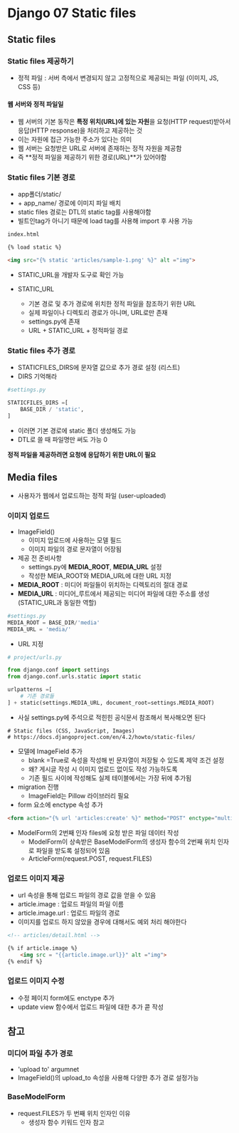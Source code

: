 # Django 07 Static files


## Static files
### Static files 제공하기
- 정적 파일 : 서버 측에서 변경되지 않고 고정적으로 제공되는 파일 (이미지, JS, CSS 등)

#### 웹 서버와 정적 파일일
- 웹 서버의 기본 동작은 **특정 위치(URL)에 있는 자원**을 요청(HTTP request)받아서 응답(HTTP response)을 처리하고 제공하는 것
- 이는 자원에 접근 가능한 주소가 있다는 의미
- 웹 서버는 요청받은 URL로 서버에 존재하는 정적 자원을 제공함
- 즉 **정적 파일을 제공하기 위한 경로(URL)**가 있어야함

### Static files 기본 경로
- app폴더/static/
- \+ app_name/ 경로에 이미지 파일 배치
- static files 경로는 DTL의 static tag를 사용해야함
- 빌트인tag가 아니기 때문에 load tag를 사용해 import 후 사용 가능
```html
index.html

{% load static %}

<img src="{% static 'articles/sample-1.png' %}" alt ="img">
```
- STATIC_URL을 개발자 도구로 확인 가능

- STATIC_URL
    - 기본 경로 및 추가 경로에 위치한 정적 파일을 참조하기 위한 URL
    - 실제 파일이나 디렉토리 경로가 아니며, URL로만 존재
    - settings.py에 존재
    -  URL + STATIC_URL + 정적파일 경로


### Static files 추가 경로
- STATICFILES_DIRS에 문자열 값으로 추가 경로 설정 (리스트)
- DIRS 기억해라
```python
#settings.py

STATICFILES_DIRS =[
    BASE_DIR / 'static',
]

```
- 이러면 기본 경로에 static 폴더 생성해도 가능
- DTL로 쓸 때 파일명만 써도 가능
0

**정적 파일을 제공하려면 요청에 응답하기 위한 URL이 필요**

## Media files
- 사용자가 웹에서 업로드하는 정적 파일 (user-uploaded)
### 이미지 업로드
- ImageField()
    - 이미지 업로드에 사용하는 모델 필드
    - 이미지 파일의 경로 문자열이 어장됨
- 제공 전 준비사항
    - settings.py에 **MEDIA_ROOT**, **MEDIA_URL** 설정
    - 작성한 MEIA_ROOT와 MEDIA_URL에 대한 URL 지정  
- **MEDIA_ROOT** : 미디어 파일들이 위치하는 디렉토리의 절대 경로
- **MEDIA_URL** : 미디어_루트에서 제공되는 미디어 파일에 대한 주소를 생성(STATIC_URL과 동일한 역할)

```python
#settings.py
MEDIA_ROOT = BASE_DIR/'media'
MEDIA_URL = 'media/'
```
- URL 지정
```python
# project/urls.py

from django.conf import settings
from django.conf.urls.static import static

urlpatterns =[
    # 기존 경로들
] + static(settings.MEDIA_URL, document_root=settings.MEDIA_ROOT)

```

- 사실 settings.py에 주석으로 적힌힌 공식문서 참조해서 복사해오면 된다
```
# Static files (CSS, JavaScript, Images)
# https://docs.djangoproject.com/en/4.2/howto/static-files/

```
- 모델에 ImageField 추가
    - blank =True로 속성을 작성해 빈 문자열이 저장될 수 있도록 제약 조건 설정
    - 왜? 게시글 작성 시 이미지 업로드 없이도 작성 가능하도록
    - 기존 필드 사이에 작성해도 실제 테이블에서는 가장 뒤에 추가됨
- migration 진행
    - ImageField는 Pillow 라이브러리 필요
- form 요소에 enctype 속성 추가
```html
<form action="{% url 'articles:create' %}" method="POST" enctype="multipart/form-data">
```
- ModelForm의 2번째 인자 files에 요청 받은 파일 데이터 작성
    - ModelForm이 상속받은 BaseModelForm의 생성자 함수의 2번째 위치 인자로 파일을 받도록 설정되어 있음
    - ArticleForm(request.POST, request.FILES)

### 업로드 이미지 제공
- url 속성을 통해 업로드 파일의 경로 값을 얻을 수 있음
- article.image : 업로드 파일의 파일 이름
- article.image.url : 업로드 파일의 경로
- 이미지를 업로드 하지 않았을 경우에 대해서도 예외 처리 해야한다

```html
<!-- articles/detail.html -->

{% if article.image %}
    <img src = "{{article.image.url}}" alt ="img">
{% endif %}
```

### 업로드 이미지 수정
- 수정 페이지 form에도 enctype 추가
- update view 함수에서 업로드 파일에 대한 추가 콛 작성

## 참고
### 미디어 파일 추가 경로
- 'upload to' argumnet
- ImageField()의 upload_to 속성을 사용해 다양한 추가 경로 설정가능

### BaseModelForm
- request.FILES가 두 번째 위치 인자인 이유
    - 생성자 함수 키워드 인자 참고